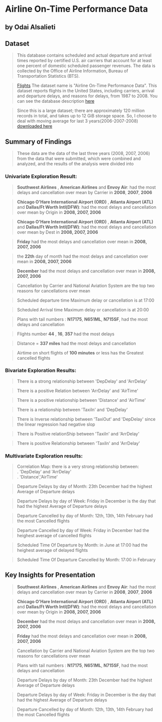 # Airline On-Time Performance Data
## by Odai Alsalieti


## Dataset

> This database contains scheduled and actual departure and arrival times reported by certified U.S. air carriers that account for at least one percent of domestic scheduled passenger revenues. The data is collected by the Office of Airline Information, Bureau of Transportation Statistics (BTS).

> [Flights](https://community.amstat.org/jointscsg-section/dataexpo/dataexpo2009) The dataset name is "Airline On-Time Performance Data". This dataset reports flights in the United States, including carriers, arrival and departure delays, and reasons for delays, from 1987 to 2008. You can see the database description [here](https://www.transtats.bts.gov/DatabaseInfo.asp?QO_VQ=EFD&Yv0x=D)

>Since this is a large dataset; there are approximately 120 million records in total, and takes up to 12 GiB storage space. So, I choose to deal with moving average for last 3 years(2006-2007-2008) [downloaded here](https://dataverse.harvard.edu/dataset.xhtml?persistentId=doi:10.7910/DVN/HG7NV7)



## Summary of Findings

> These data are the data of the last three years (2008, 2007, 2006) from the data that were submitted, which were combined and analyzed, and the results of the analysis were divided into

### Univariate Exploration Result:
>  **Southwest Airlines** , **American Airlines** and **Envoy Air**: had the most delays and cancellation over mean by Carrier in **2008**, **2007**, **2006** 

> **Chicago O'Hare International Airport (ORD)** , **Atlanta Airport (ATL)** and **Dallas/Ft Worth Intl(DFW)**: had the most delays and cancellation over mean by Origin in **2008, 2007, 2006**

> **Chicago O'Hare International Airport (ORD)** , **Atlanta Airport (ATL)** and **Dallas/Ft Worth Intl(DFW)**: had the most delays and cancellation over mean by Dest in **2008, 2007, 2006**

> **Friday** had the most delays and cancellation over mean in **2008, 2007, 2006**

> the **22th** day of month had the most delays and cancellation over mean in **2008, 2007, 2006**

> **December** had the most delays and cancellation over mean in **2008, 2007, 2006**

> Cancellation by Carrier and National Aviation System are the top two reasons for cancellations over mean

> Scheduled departure time Maximum delay or cancellation is at 17:00

> Scheduled Arrival time Maximum delay or cancellation is at 20:00

> Plans with tail numbers : **N17175**, **N651ML**, **N715SF**, had the most delays and cancellation

> Flights number **44** , **16**, **357** had the most delays

> Distance = **337 miles** had the most delays and cancellation

> Airtime on short flights of **100 minutes** or less has the Greatest cancelled flights


###  Bivariate Exploration Results:
 
> There is a strong relationship between 'DepDelay' and 'ArrDelay'

> There is a positive Relation between 'ArrDelay' and 'AirTime'

> There is a positive relationship between 'Distance' and 'AirTime'

> There is a relationship between 'TaxiIn' and 'DepDelay'

> There is Inverse relationship between 'TaxiOut' and 'DepDelay' since the linear regression had negative slop

> There is Positive relationShip between 'TaxiIn' and 'ArrDelay'

> There is positive Relationship between 'TaxiIn' and 'ArrDelay'

### Multivariate Exploration results:

> Correlation Map: there is a very strong relationship between: <br>
.  'DepDelay' and 'ArrDelay'<br>
. 'Distance','AirTime'<br>

> Departure Delays by day of Month:
 23th December had the highest Average of Departure delays
 
> Departure Delays by day of Week: Friday in December is the day that had the highest Average of Departure delays

> Departure Cancelled by day of Month: 12th, 13th, 14th February had the most Cancelled flights

> Departure Cancelled by day of Week: Friday in December had the heighest average of cancelled flights

> Scheduled Time Of Departure by Month: in June at 17:00 had the heighest average of delayed flights

> Scheduled Time Of Departure Cancelled by Month: 17:00 in February


## Key Insights for Presentation

> **Southwest Airlines** , **American Airlines** and **Envoy Air**: had the most delays and cancellation over mean by Carrier in **2008**, **2007**, **2006** 

> **Chicago O'Hare International Airport (ORD)** , **Atlanta Airport (ATL)** and **Dallas/Ft Worth Intl(DFW)**: had the most delays and cancellation over mean by Origin in **2008, 2007, 2006**

> **December** had the most delays and cancellation over mean in **2008, 2007, 2006**

> **Friday** had the most delays and cancellation over mean in **2008, 2007, 2006**

> Cancellation by Carrier and National Aviation System are the top two reasons for cancellations over mean

> Plans with tail numbers : **N17175**, **N651ML**, **N715SF**, had the most delays and cancellation

> Departure Delays by day of Month:
 23th December had the highest Average of Departure delays

>Departure Delays by day of Week:
Friday in December is the day that had the highest Average of Departure delays

> Departure Cancelled by day of Month: 12th, 13th, 14th February had the most Cancelled flights
